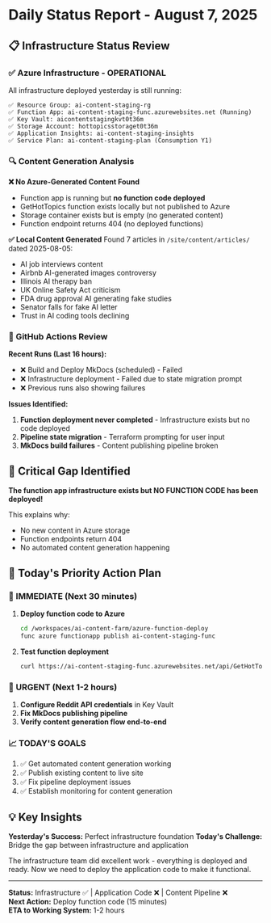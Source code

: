 # Daily Status Report - August 7, 2025

## 📋 Infrastructure Status Review

### ✅ Azure Infrastructure - OPERATIONAL
All infrastructure deployed yesterday is still running:

```
✅ Resource Group: ai-content-staging-rg  
✅ Function App: ai-content-staging-func.azurewebsites.net (Running)
✅ Key Vault: aicontentstagingkvt0t36m
✅ Storage Account: hottopicsstoraget0t36m  
✅ Application Insights: ai-content-staging-insights
✅ Service Plan: ai-content-staging-plan (Consumption Y1)
```

### 🔍 Content Generation Analysis

**❌ No Azure-Generated Content Found**
- Function app is running but **no function code deployed**
- GetHotTopics function exists locally but not published to Azure
- Storage container exists but is empty (no generated content)
- Function endpoint returns 404 (no deployed functions)

**✅ Local Content Generated**
Found 7 articles in `/site/content/articles/` dated 2025-08-05:
- AI job interviews content
- Airbnb AI-generated images controversy  
- Illinois AI therapy ban
- UK Online Safety Act criticism
- FDA drug approval AI generating fake studies
- Senator falls for fake AI letter
- Trust in AI coding tools declining

### 🔄 GitHub Actions Review

**Recent Runs (Last 16 hours):**
- ❌ Build and Deploy MkDocs (scheduled) - Failed
- ❌ Infrastructure deployment - Failed due to state migration prompt
- ❌ Previous runs also showing failures

**Issues Identified:**
1. **Function deployment never completed** - Infrastructure exists but no code deployed
2. **Pipeline state migration** - Terraform prompting for user input
3. **MkDocs build failures** - Content publishing pipeline broken

## 🚨 Critical Gap Identified

**The function app infrastructure exists but NO FUNCTION CODE has been deployed!**

This explains why:
- No new content in Azure storage
- Function endpoints return 404
- No automated content generation happening

## 🎯 Today's Priority Action Plan

### 🚀 IMMEDIATE (Next 30 minutes)
1. **Deploy function code to Azure**
   ```bash
   cd /workspaces/ai-content-farm/azure-function-deploy
   func azure functionapp publish ai-content-staging-func
   ```

2. **Test function deployment**
   ```bash
   curl https://ai-content-staging-func.azurewebsites.net/api/GetHotTopics
   ```

### 🔧 URGENT (Next 1-2 hours)  
1. **Configure Reddit API credentials** in Key Vault
2. **Fix MkDocs publishing pipeline** 
3. **Verify content generation flow end-to-end**

### 📈 TODAY'S GOALS
1. ✅ Get automated content generation working
2. ✅ Publish existing content to live site
3. ✅ Fix pipeline deployment issues
4. ✅ Establish monitoring for content generation

## 💡 Key Insights

**Yesterday's Success:** Perfect infrastructure foundation
**Today's Challenge:** Bridge the gap between infrastructure and application

The infrastructure team did excellent work - everything is deployed and ready. Now we need to deploy the application code to make it functional.

---
**Status:** Infrastructure ✅ | Application Code ❌ | Content Pipeline ❌  
**Next Action:** Deploy function code (15 minutes)  
**ETA to Working System:** 1-2 hours
